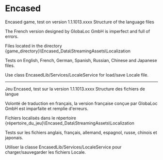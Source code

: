# Encased

 Encased game, test on version 1.1.1013.xxxx
 Structure of the language files

 The French version designed by GlobaLoc GmbH is imperfect and full of errors.

 Files located in the directory
 {game_directory}\Encased_Data\StreamingAssets\Localization

 Tests on English, French, German, Spanish, Russian, Chinese and Japanese files.

 Use class EncasedLib/Services/LocaleService for load/save Locale file.

 --------------------------------------------------

 Jeu Encased, test sur la version 1.1.1013.xxxx
 Structure des fichiers de langue

 Volonté de traduction en français, la version française conçue par GlobaLoc GmbH est imparfaite et remplie d'erreurs.

 Fichiers localisés dans le répertoire
 {répertoire_du_jeu}\Encased_Data\StreamingAssets\Localization

 Tests sur les fichiers anglais, français, allemand, espagnol, russe, chinois et japonais.

 Utiliser la classe EncasedLib/Services/LocaleService pour charger/sauvegarder les fichiers Locale.
